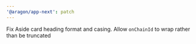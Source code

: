 ```yaml
---
'@aragon/app-next': patch
---
```


Fix Aside card heading format and casing. Allow `onChainId` to wrap rather than be truncated
